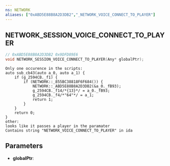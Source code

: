 ```yaml
---
ns: NETWORK
aliases: ["0xABD5E88B8A2D3DB2","_NETWORK_VOICE_CONNECT_TO_PLAYER"]
---
```

## NETWORK_SESSION_VOICE_CONNECT_TO_PLAYER

```c
// 0xABD5E88B8A2D3DB2 0x9DFD89E6
void NETWORK_SESSION_VOICE_CONNECT_TO_PLAYER(Any* globalPtr);
```

```
Only one occurence in the scripts:
auto sub_cb43(auto a_0, auto a_1) {
    if (g_2594CB._f1) {
        if (NETWORK::_855BC38818F6F684()) {
            NETWORK::_ABD5E88B8A2D3DB2(&a_0._fB93);
            g_2594CB._f14/*{13}*/ = a_0._fB93;
            g_2594CB._f4/*"64"*/ = a_1;
            return 1;
        }
    }
    return 0;
}
other:
looks like it passes a player in the paramater
Contains string "NETWORK_VOICE_CONNECT_TO_PLAYER" in ida
```

## Parameters
* **globalPtr**: 


